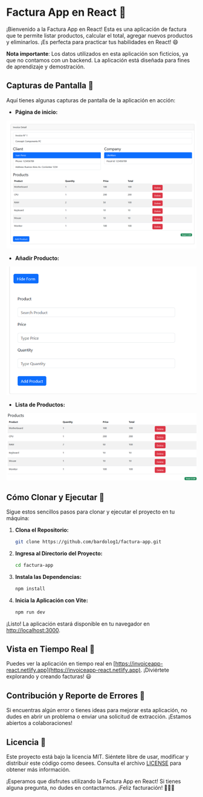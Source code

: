 # Factura App en React 🧾

¡Bienvenido a la Factura App en React! Esta es una aplicación de factura que te permite listar productos, calcular el total, agregar nuevos productos y eliminarlos. ¡Es perfecta para practicar tus habilidades en React! 😄

**Nota importante**: Los datos utilizados en esta aplicación son ficticios, ya que no contamos con un backend. La aplicación está diseñada para fines de aprendizaje y demostración.


## Capturas de Pantalla 📸

Aquí tienes algunas capturas de pantalla de la aplicación en acción:

- **Página de inicio:**

![Página de inicio](image-1.png)

- **Añadir Producto:**

![Añadir Producto](image.png)

- **Lista de Productos:**

![Lista de Productos](image-2.png)


## Cómo Clonar y Ejecutar 🚀

Sigue estos sencillos pasos para clonar y ejecutar el proyecto en tu máquina:

1. **Clona el Repositorio:**
   ```bash
   git clone https://github.com/bardolog1/factura-app.git
   ```

2. **Ingresa al Directorio del Proyecto:**
   ```bash
   cd factura-app
   ```

3. **Instala las Dependencias:**
   ```bash
   npm install
   ```

4. **Inicia la Aplicación con Vite:**
   ```bash
   npm run dev
   ```

¡Listo! La aplicación estará disponible en tu navegador en [http://localhost:3000](http://localhost:5173).

## Vista en Tiempo Real 🚀

Puedes ver la aplicación en tiempo real en [https://invoiceapp-react.netlify.app](https://invoiceapp-react.netlify.app). ¡Diviértete explorando y creando facturas! 😃

## Contribución y Reporte de Errores 🤝

Si encuentras algún error o tienes ideas para mejorar esta aplicación, no dudes en abrir un problema o enviar una solicitud de extracción. ¡Estamos abiertos a colaboraciones!

## Licencia 📝

Este proyecto está bajo la licencia MIT. Siéntete libre de usar, modificar y distribuir este código como desees. Consulta el archivo [LICENSE](LICENSE) para obtener más información.

¡Esperamos que disfrutes utilizando la Factura App en React! Si tienes alguna pregunta, no dudes en contactarnos. ¡Feliz facturación! 🤑🧾🎉
